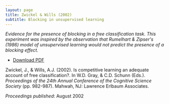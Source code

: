 ```yaml
---
layout: page
title: Zwickel & Wills (2002)
subtitle: Blocking in unsupervised learning
---
```


_Evidence for the presence of blocking in a free classification
task. This experiment was inspired by the observation that Rumelhart & Zipser's
(1986) model of unsupervised learning would not predict the presence of a
blocking effect._

- [Download PDF](2002zwickel.pdf)

Zwickel, J., & Wills, A.J. (2002). Is competitive learning an adequate account of free classification?. In W.D. Gray, & C.D. Schunn (Eds.). _Proceedings of the 24th Annual Conference of the Cognitive Science Society_ (pp. 982-987). Mahwah, NJ: Lawrence Erlbaum Associates. 

_Proceedings published_: August 2002

